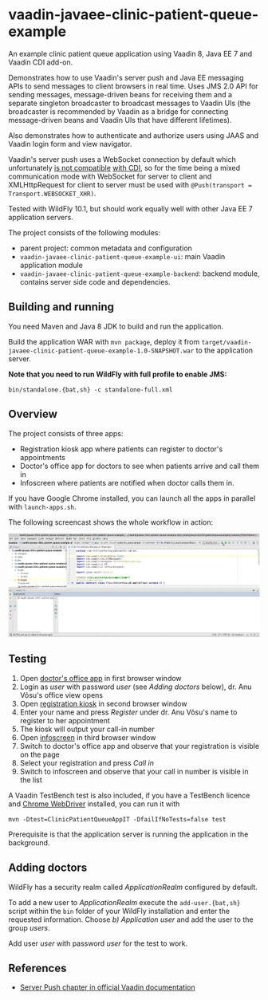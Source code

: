 # vaadin-javaee-clinic-patient-queue-example

An example clinic patient queue application using Vaadin 8, Java EE 7 and
Vaadin CDI add-on.

Demonstrates how to use Vaadin's server push and Java EE messaging APIs to send
messages to client browsers in real time. Uses JMS 2.0 API for sending
messages, message-driven beans for receiving them and a separate singleton
broadcaster to broadcast messages to Vaadin UIs (the broadcaster is recommended
by Vaadin as a bridge for connecting message-driven beans and Vaadin UIs that
have different lifetimes).

Also demonstrates how to authenticate and authorize users using JAAS and Vaadin
login form and view navigator.

Vaadin's server push uses a WebSocket connection by default which unfortunately
[is not compatible](https://github.com/vaadin/cdi/issues/88)
[with CDI](https://github.com/eclipse-ee4j/websocket-spec/issues/196), so for the time
being a mixed communication mode with WebSocket for server to client and
XMLHttpRequest for client to server must be used with
`@Push(transport = Transport.WEBSOCKET_XHR)`.

Tested with WildFly 10.1, but should work equally well with other Java EE 7
application servers.

The project consists of the following modules:

- parent project: common metadata and configuration
- `vaadin-javaee-clinic-patient-queue-example-ui`: main Vaadin application module
- `vaadin-javaee-clinic-patient-queue-example-backend`: backend module, contains server side code and dependencies.

## Building and running

You need Maven and Java 8 JDK to build and run the application.

Build the application WAR with `mvn package`, deploy it from
`target/vaadin-javaee-clinic-patient-queue-example-1.0-SNAPSHOT.war` to the application
server.

**Note that you need to run WildFly with full profile to enable JMS:**

    bin/standalone.{bat,sh} -c standalone-full.xml

## Overview

The project consists of three apps:

- Registration kiosk app where patients can register to doctor's appointments
- Doctor's office app for doctors to see when patients arrive and call them in
- Infoscreen where patients are notified when doctor calls them in.

If you have Google Chrome installed, you can launch all the apps in parallel
with `launch-apps.sh`.

The following screencast shows the whole workflow in action:

![screencast](doc/vaadin-javaee-clinic-patient-queue-screencast.gif)

## Testing

1. Open [doctor's office app](http://localhost:8080/vaadin-javaee-clinic-patient-queue-example-1.0-SNAPSHOT/doctors-office) in first browser window
2. Login as *user* with password *user* (see *Adding doctors* below), dr. Anu Võsu's office view opens
3. Open [registration kiosk](http://localhost:8080/vaadin-javaee-clinic-patient-queue-example-1.0-SNAPSHOT/registration-kiosk) in second browser window
4. Enter your name and press *Register* under dr. Anu Võsu's name to register to her appointment
5. The kiosk will output your call-in number
6. Open [infoscreen](http://localhost:8080/vaadin-javaee-clinic-patient-queue-example-1.0-SNAPSHOT/infoscreen) in third browser window
7. Switch to doctor's office app and observe that your registration is visible on the page
8. Select your registration and press *Call in*
9. Switch to infoscreen and observe that your call in number is visible in the list

A Vaadin TestBench test is also included, if you have a TestBench licence and
[Chrome WebDriver](https://sites.google.com/a/chromium.org/chromedriver/downloads)
installed, you can run it with

    mvn -Dtest=ClinicPatientQueueAppIT -DfailIfNoTests=false test

Prerequisite is that the application server is running the application in the background.

## Adding doctors

WildFly has a security realm called *ApplicationRealm* configured by default.

To add a new user to *ApplicationRealm* execute the `add-user.{bat,sh}` script
within the `bin` folder of your WildFly installation and enter the requested
information. Choose *b) Application user* and add the user to the group
*users*.

Add user *user* with password *user* for the test to work.

## References

- [Server Push chapter in official Vaadin documentation](https://vaadin.com/docs/-/part/framework/advanced/advanced-push.html)

